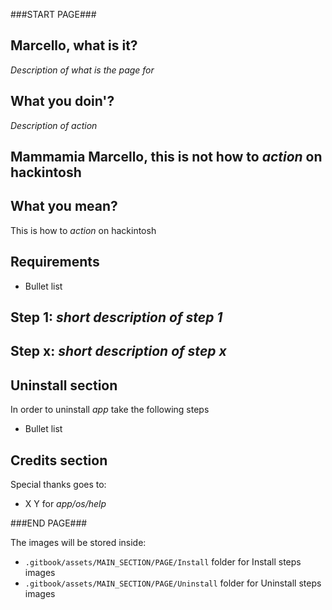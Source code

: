 ###START PAGE###

## Marcello, what is it?
_Description of what is the page for_
## What you doin'?
_Description of action_
## Mammamia Marcello, this is not how to _action_ on hackintosh
## What you mean?
This is how to _action_ on hackintosh
## Requirements
- Bullet list
## Step 1: _short description of step 1_
## Step x: _short description of step x_
## Uninstall section
In order to uninstall _app_ take the following steps
- Bullet list
## Credits section
Special thanks goes to:
- X Y for _app/os/help_

###END PAGE###

The images will be stored inside:

- `.gitbook/assets/MAIN_SECTION/PAGE/Install` folder for Install steps images
- `.gitbook/assets/MAIN_SECTION/PAGE/Uninstall` folder for Uninstall steps images
